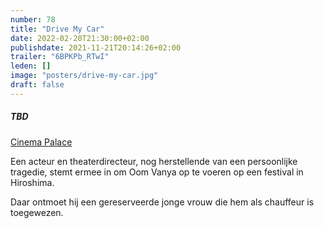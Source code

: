 ```yaml
---
number: 78
title: "Drive My Car"
date: 2022-02-20T21:30:00+02:00
publishdate: 2021-11-21T20:14:26+02:00
trailer: "6BPKPb_RTwI"
leden: []
image: "posters/drive-my-car.jpg"
draft: false
---
```


##### TBD

[Cinema Palace](https://cinema-palace.be/nl/film/drive-my-car)

 Een acteur en theaterdirecteur, nog herstellende van een persoonlijke tragedie,
 stemt ermee in om Oom Vanya op te voeren op een festival in Hiroshima.
 <!--more-->
Daar ontmoet hij een gereserveerde jonge vrouw die hem als chauffeur is toegewezen.
 